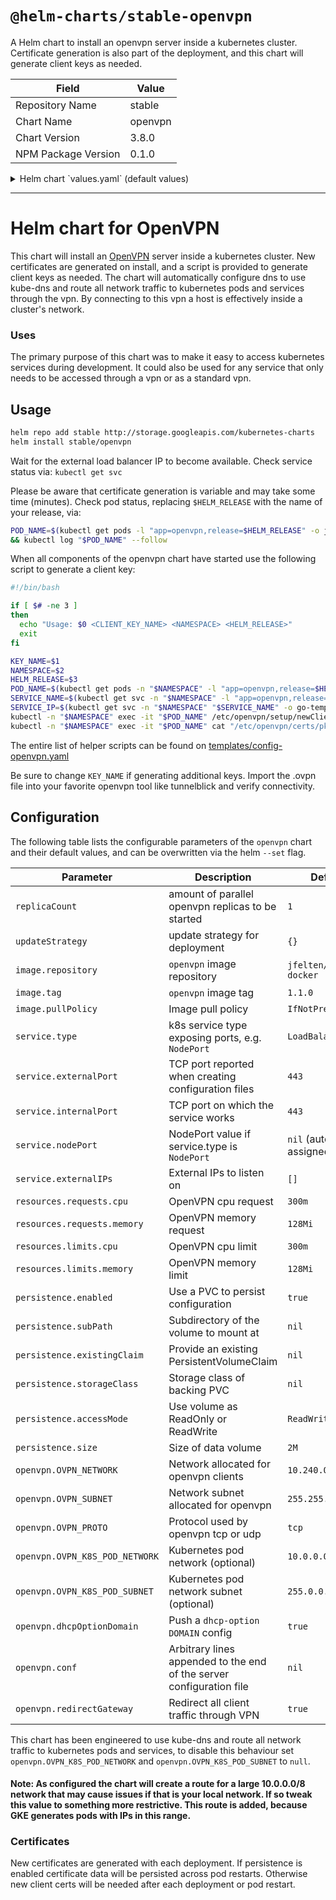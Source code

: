 # `@helm-charts/stable-openvpn`

A Helm chart to install an openvpn server inside a kubernetes cluster. Certificate generation is also part of the deployment, and this chart will generate client keys as needed.

| Field               | Value   |
| ------------------- | ------- |
| Repository Name     | stable  |
| Chart Name          | openvpn |
| Chart Version       | 3.8.0   |
| NPM Package Version | 0.1.0   |

<details>

<summary>Helm chart `values.yaml` (default values)</summary>

```yaml
# Default values for openvpn.
# This is a YAML-formatted file.
# Declare variables to be passed into your templates.
replicaCount: 1

updateStrategy:
  {}
  # type: RollingUpdate
  # rollingUpdate:
  #   maxSurge: 1
  #   maxUnavailable: 0

image:
  repository: jfelten/openvpn-docker
  tag: 1.1.0
  pullPolicy: IfNotPresent
service:
  type: LoadBalancer
  externalPort: 443
  internalPort: 443
  externalIPs: []
  nodePort: 32085
  # LoadBalancerSourceRanges: 0.0.0.0/0
  # loadBalancerIP: 10.0.0.1

  ## Here annotations can be added to the openvpn service
  # annotations:
  #   external-dns.alpha.kubernetes.io/hostname: vpn.example.com
  annotations: {}

resources:
  limits:
    cpu: 300m
    memory: 128Mi
  requests:
    cpu: 300m
    memory: 128Mi
persistence:
  enabled: true
  # subPath: openvpn
  ## A manually managed Persistent Volume and Claim
  ## Requires persistence.enabled: true
  ## If defined, PVC must be created manually before volume will be bound
  # existingClaim:

  ## openvpn data Persistent Volume Storage Class
  ## If defined, storageClassName: <storageClass>
  ## If set to "-", storageClassName: "", which disables dynamic provisioning
  ## If undefined (the default) or set to null, no storageClassName spec is
  ##   set, choosing the default provisioner.  (gp2 on AWS, standard on
  ##   GKE, AWS & OpenStack)
  ##
  # storageClass: "-"
  accessMode: ReadWriteOnce
  size: 2M
openvpn:
  # Network allocated for openvpn clients (default: 10.240.0.0).
  OVPN_NETWORK: 10.240.0.0
  # Network subnet allocated for openvpn client (default: 255.255.0.0).
  OVPN_SUBNET: 255.255.0.0
  # Protocol used by openvpn tcp or udp (default: udp).
  OVPN_PROTO: tcp
  # Kubernetes pod network (optional).
  OVPN_K8S_POD_NETWORK: '10.0.0.0'
  # Kubernetes pod network subnet (optional).
  OVPN_K8S_POD_SUBNET: '255.0.0.0'
  # Push a `dhcp-option DOMAIN` config
  dhcpOptionDomain: true
  # Redirect all client traffic through VPN
  redirectGateway: true
  # Arbitrary lines appended to the end of the server configuration file
  # conf: |
  #  max-clients 100
  #  client-to-client
```

</details>

---

# Helm chart for OpenVPN

This chart will install an [OpenVPN](https://openvpn.net/) server inside a kubernetes cluster. New certificates are generated on install, and a script is provided to generate client keys as needed. The chart will automatically configure dns to use kube-dns and route all network traffic to kubernetes pods and services through the vpn. By connecting to this vpn a host is effectively inside a cluster's network.

### Uses

The primary purpose of this chart was to make it easy to access kubernetes services during development. It could also be used for any service that only needs to be accessed through a vpn or as a standard vpn.

## Usage

```bash
helm repo add stable http://storage.googleapis.com/kubernetes-charts
helm install stable/openvpn
```

Wait for the external load balancer IP to become available. Check service status via: `kubectl get svc`

Please be aware that certificate generation is variable and may take some time (minutes).
Check pod status, replacing `$HELM_RELEASE` with the name of your release, via:

```bash
POD_NAME=$(kubectl get pods -l "app=openvpn,release=$HELM_RELEASE" -o jsonpath='{.items[0].metadata.name}') \
&& kubectl log "$POD_NAME" --follow
```

When all components of the openvpn chart have started use the following script to generate a client key:

```bash
#!/bin/bash

if [ $# -ne 3 ]
then
  echo "Usage: $0 <CLIENT_KEY_NAME> <NAMESPACE> <HELM_RELEASE>"
  exit
fi

KEY_NAME=$1
NAMESPACE=$2
HELM_RELEASE=$3
POD_NAME=$(kubectl get pods -n "$NAMESPACE" -l "app=openvpn,release=$HELM_RELEASE" -o jsonpath='{.items[0].metadata.name}')
SERVICE_NAME=$(kubectl get svc -n "$NAMESPACE" -l "app=openvpn,release=$HELM_RELEASE" -o jsonpath='{.items[0].metadata.name}')
SERVICE_IP=$(kubectl get svc -n "$NAMESPACE" "$SERVICE_NAME" -o go-template='{{range $k, $v := (index .status.loadBalancer.ingress 0)}}{{$v}}{{end}}')
kubectl -n "$NAMESPACE" exec -it "$POD_NAME" /etc/openvpn/setup/newClientCert.sh "$KEY_NAME" "$SERVICE_IP"
kubectl -n "$NAMESPACE" exec -it "$POD_NAME" cat "/etc/openvpn/certs/pki/$KEY_NAME.ovpn" > "$KEY_NAME.ovpn"
```

The entire list of helper scripts can be found on [templates/config-openvpn.yaml](templates/config-openvpn.yaml)

Be sure to change `KEY_NAME` if generating additional keys. Import the .ovpn file into your favorite openvpn tool like tunnelblick and verify connectivity.

## Configuration

The following table lists the configurable parameters of the `openvpn` chart and their default values,
and can be overwritten via the helm `--set` flag.

| Parameter                      | Description                                                          | Default                  |
| ------------------------------ | -------------------------------------------------------------------- | ------------------------ |
| `replicaCount`                 | amount of parallel openvpn replicas to be started                    | `1`                      |
| `updateStrategy`               | update strategy for deployment                                       | `{}`                     |
| `image.repository`             | `openvpn` image repository                                           | `jfelten/openvpn-docker` |
| `image.tag`                    | `openvpn` image tag                                                  | `1.1.0`                  |
| `image.pullPolicy`             | Image pull policy                                                    | `IfNotPresent`           |
| `service.type`                 | k8s service type exposing ports, e.g. `NodePort`                     | `LoadBalancer`           |
| `service.externalPort`         | TCP port reported when creating configuration files                  | `443`                    |
| `service.internalPort`         | TCP port on which the service works                                  | `443`                    |
| `service.nodePort`             | NodePort value if service.type is `NodePort`                         | `nil` (auto-assigned)    |
| `service.externalIPs`          | External IPs to listen on                                            | `[]`                     |
| `resources.requests.cpu`       | OpenVPN cpu request                                                  | `300m`                   |
| `resources.requests.memory`    | OpenVPN memory request                                               | `128Mi`                  |
| `resources.limits.cpu`         | OpenVPN cpu limit                                                    | `300m`                   |
| `resources.limits.memory`      | OpenVPN memory limit                                                 | `128Mi`                  |
| `persistence.enabled`          | Use a PVC to persist configuration                                   | `true`                   |
| `persistence.subPath`          | Subdirectory of the volume to mount at                               | `nil`                    |
| `persistence.existingClaim`    | Provide an existing PersistentVolumeClaim                            | `nil`                    |
| `persistence.storageClass`     | Storage class of backing PVC                                         | `nil`                    |
| `persistence.accessMode`       | Use volume as ReadOnly or ReadWrite                                  | `ReadWriteOnce`          |
| `persistence.size`             | Size of data volume                                                  | `2M`                     |
| `openvpn.OVPN_NETWORK`         | Network allocated for openvpn clients                                | `10.240.0.0`             |
| `openvpn.OVPN_SUBNET`          | Network subnet allocated for openvpn                                 | `255.255.0.0`            |
| `openvpn.OVPN_PROTO`           | Protocol used by openvpn tcp or udp                                  | `tcp`                    |
| `openvpn.OVPN_K8S_POD_NETWORK` | Kubernetes pod network (optional)                                    | `10.0.0.0`               |
| `openvpn.OVPN_K8S_POD_SUBNET`  | Kubernetes pod network subnet (optional)                             | `255.0.0.0`              |
| `openvpn.dhcpOptionDomain`     | Push a `dhcp-option DOMAIN` config                                   | `true`                   |
| `openvpn.conf`                 | Arbitrary lines appended to the end of the server configuration file | `nil`                    |
| `openvpn.redirectGateway`      | Redirect all client traffic through VPN                              | `true`                   |

This chart has been engineered to use kube-dns and route all network traffic to kubernetes pods and services,
to disable this behaviour set `openvpn.OVPN_K8S_POD_NETWORK` and `openvpn.OVPN_K8S_POD_SUBNET` to `null`.

#### Note: As configured the chart will create a route for a large 10.0.0.0/8 network that may cause issues if that is your local network. If so tweak this value to something more restrictive. This route is added, because GKE generates pods with IPs in this range.

### Certificates

New certificates are generated with each deployment.
If persistence is enabled certificate data will be persisted across pod restarts.
Otherwise new client certs will be needed after each deployment or pod restart.
